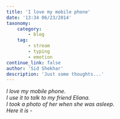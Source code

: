 ```yaml
---
title: 'I love my mobile phone'
date: '13:34 06/23/2014'
taxonomy:
    category:
        - blog
    tag:
        - stream
        - typing
        - emotion
continue_link: false
author: 'Sid Shekhar'
description: 'Just some thoughts...'
---
```


_I love my mobile phone.<br>
I use it to talk to my friend Eliana.<br>
I took a photo of her when she was asleep.<br>
Here it is_ -
